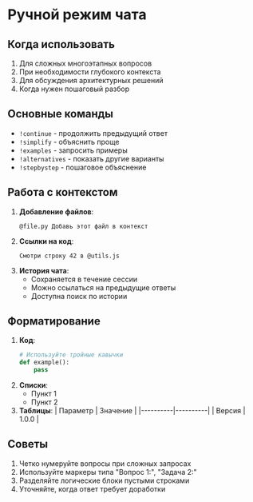 # Ручной режим чата

## Когда использовать
1. Для сложных многоэтапных вопросов
2. При необходимости глубокого контекста
3. Для обсуждения архитектурных решений
4. Когда нужен пошаговый разбор

## Основные команды
- `!continue` - продолжить предыдущий ответ
- `!simplify` - объяснить проще
- `!examples` - запросить примеры
- `!alternatives` - показать другие варианты
- `!stepbystep` - пошаговое объяснение

## Работа с контекстом
1. **Добавление файлов**:
   ```cursor
   @file.py Добавь этот файл в контекст
   ```
2. **Ссылки на код**:
   ```cursor
   Смотри строку 42 в @utils.js
   ```
3. **История чата**:
   - Сохраняется в течение сессии
   - Можно ссылаться на предыдущие ответы
   - Доступна поиск по истории

## Форматирование
1. **Код**:
   ```python
   # Используйте тройные кавычки
   def example():
       pass
   ```
2. **Списки**:
   - Пункт 1
   - Пункт 2
3. **Таблицы**:
   | Параметр | Значение |
   |----------|----------|
   | Версия   | 1.0.0    |

## Советы
1. Четко нумеруйте вопросы при сложных запросах
2. Используйте маркеры типа "Вопрос 1:", "Задача 2:"
3. Разделяйте логические блоки пустыми строками
4. Уточняйте, когда ответ требует доработки